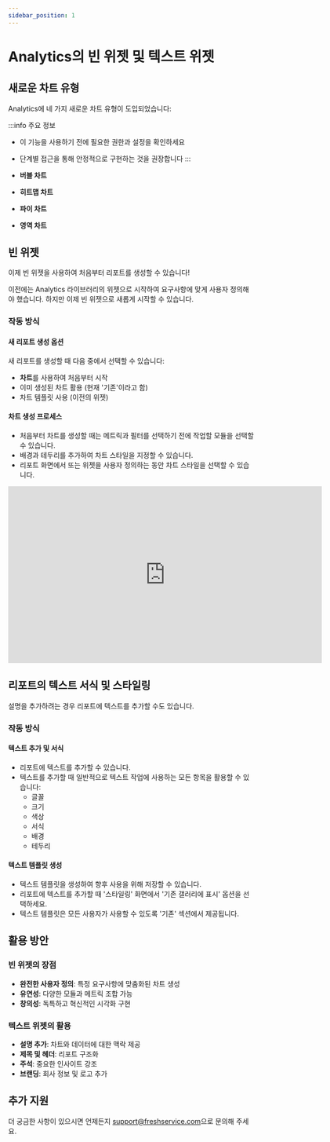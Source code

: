 ```yaml
---
sidebar_position: 1
---
```


# Analytics의 빈 위젯 및 텍스트 위젯

## 새로운 차트 유형

Analytics에 네 가지 새로운 차트 유형이 도입되었습니다:

:::info 주요 정보
- 이 기능을 사용하기 전에 필요한 권한과 설정을 확인하세요
- 단계별 접근을 통해 안정적으로 구현하는 것을 권장합니다
:::


- **버블 차트**
- **히트맵 차트**
- **파이 차트**
- **영역 차트**

## 빈 위젯

이제 빈 위젯을 사용하여 처음부터 리포트를 생성할 수 있습니다!

이전에는 Analytics 라이브러리의 위젯으로 시작하여 요구사항에 맞게 사용자 정의해야 했습니다. 하지만 이제 빈 위젯으로 새롭게 시작할 수 있습니다.

### 작동 방식

#### 새 리포트 생성 옵션
새 리포트를 생성할 때 다음 중에서 선택할 수 있습니다:
- **차트**를 사용하여 처음부터 시작
- 이미 생성된 차트 활용 (현재 '기존'이라고 함)
- 차트 템플릿 사용 (이전의 위젯)

#### 차트 생성 프로세스
- 처음부터 차트를 생성할 때는 메트릭과 필터를 선택하기 전에 작업할 모듈을 선택할 수 있습니다.
- 배경과 테두리를 추가하여 차트 스타일을 지정할 수 있습니다.
- 리포트 화면에서 또는 위젯을 사용자 정의하는 동안 차트 스타일을 선택할 수 있습니다.

<iframe src="https://fast.wistia.net/embed/iframe/7dv07zvl1m" title="Analytics의 빈 위젯 생성 동영상" frameborder="0" className="wistia_embed fr-draggable" name="wistia_embed" allowFullScreen width="640" height="360" sandbox="allow-scripts allow-forms allow-same-origin allow-presentation"></iframe>

## 리포트의 텍스트 서식 및 스타일링

설명을 추가하려는 경우 리포트에 텍스트를 추가할 수도 있습니다.

### 작동 방식

#### 텍스트 추가 및 서식
- 리포트에 텍스트를 추가할 수 있습니다.
- 텍스트를 추가할 때 일반적으로 텍스트 작업에 사용하는 모든 항목을 활용할 수 있습니다:
  - 글꼴
  - 크기
  - 색상
  - 서식
  - 배경
  - 테두리

#### 텍스트 템플릿 생성
- 텍스트 템플릿을 생성하여 향후 사용을 위해 저장할 수 있습니다.
- 리포트에 텍스트를 추가할 때 '스타일링' 화면에서 '기존 갤러리에 표시' 옵션을 선택하세요.
- 텍스트 템플릿은 모든 사용자가 사용할 수 있도록 '기존' 섹션에서 제공됩니다.

## 활용 방안

### 빈 위젯의 장점
- **완전한 사용자 정의**: 특정 요구사항에 맞춤화된 차트 생성
- **유연성**: 다양한 모듈과 메트릭 조합 가능
- **창의성**: 독특하고 혁신적인 시각화 구현

### 텍스트 위젯의 활용
- **설명 추가**: 차트와 데이터에 대한 맥락 제공
- **제목 및 헤더**: 리포트 구조화
- **주석**: 중요한 인사이트 강조
- **브랜딩**: 회사 정보 및 로고 추가

## 추가 지원

더 궁금한 사항이 있으시면 언제든지 [support@freshservice.com](mailto:support@freshservice.com)으로 문의해 주세요.